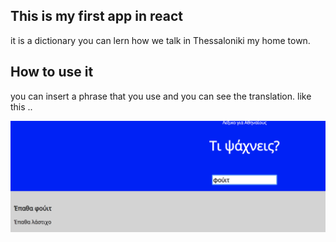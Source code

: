 
## This is my first app in react

it is a dictionary you can lern how we talk in Thessaloniki my home town.

## How to use it

you  can insert a phrase that you use and you can see the translation.
like this ..

![whats fouit](https://github.com/amaliathess/Thess-Dictionary/blob/master/images_for_read_me/fouit.png)

